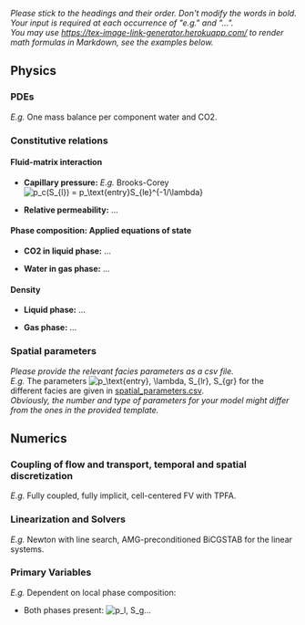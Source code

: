 _Please stick to the headings and their order. Don't modify the words in bold. Your input is required at each occurrence of "e.g." and "..."._<br>
_You may use https://tex-image-link-generator.herokuapp.com/ to render math formulas in Markdown, see the examples below._

## Physics

### PDEs

_E.g._ One mass balance per component water and CO2.

### Constitutive relations

#### Fluid-matrix interaction

* **Capillary pressure:** _E.g._ Brooks-Corey
  ![p_c(S_{l}) = p_\text{entry}S_{le}^{-1/\lambda}](https://render.githubusercontent.com/render/math?math=%5Cdisplaystyle+p_c%28S_%7Bl%7D%29+%3D+p_%5Ctext%7Bentry%7DS_%7Ble%7D%5E%7B-1%2F%5Clambda%7D%0A)

* **Relative permeability:** ...

#### Phase composition: Applied equations of state

* **CO2 in liquid phase:** ...

* **Water in gas phase:** ...

#### Density

* **Liquid phase:** ...

* **Gas phase:** ...

### Spatial parameters

_Please provide the relevant facies parameters as a csv file._<br>
_E.g._ The parameters ![p_\text{entry}, \lambda, S_{lr}, S_{gr}](https://render.githubusercontent.com/render/math?math=%5Cdisplaystyle+p_%5Ctext%7Bentry%7D%2C+%5Clambda%2C+S_%7Blr%7D%2C+S_%7Bgr%7D%0A) for the different facies are given in [spatial_parameters.csv](spatial_parameters.csv).<br>
_Obviously, the number and type of parameters for your model might differ from the ones in the provided template._

## Numerics

### Coupling of flow and transport, temporal and spatial discretization

_E.g._ Fully coupled, fully implicit, cell-centered FV with TPFA.

### Linearization and Solvers

_E.g._ Newton with line search, AMG-preconditioned BiCGSTAB for the linear systems.

### Primary Variables

_E.g._ Dependent on local phase composition:
* Both phases present:
  ![p_l, S_g](https://render.githubusercontent.com/render/math?math=%5Ctextstyle+p_l%2C+S_g%0A)...
